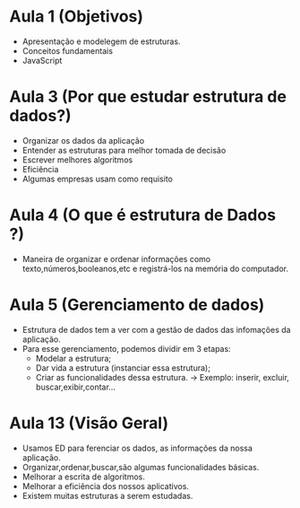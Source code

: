 # Aula 1 (Objetivos)

- Apresentação e modelegem de estruturas.
- Conceitos fundamentais
- JavaScript
# Aula 3 (Por que estudar estrutura de dados?)

- Organizar os dados da aplicação
- Entender as estruturas para melhor tomada de decisão
- Escrever melhores algoritmos 
- Eficiência
- Algumas empresas usam como requisito
# Aula 4 (O que é estrutura de Dados ?)

- Maneira de organizar e ordenar informações como texto,números,booleanos,etc e registrá-los na memória do computador.
# Aula 5 (Gerenciamento de dados)

- Estrutura de dados tem a ver com a gestão de dados das infomações da aplicação.
- Para esse gerenciamento, podemos dividir em 3 etapas:
    * Modelar a estrutura;
    * Dar vida a estrutura (instanciar essa estrutura);
    * Criar as funcionalidades dessa estrutura.
        -> Exemplo: inserir, excluir, buscar,exibir,contar...

# Aula 13 (Visão Geral)

- Usamos ED para ferenciar os dados, as informações da nossa aplicação. 
- Organizar,ordenar,buscar,são algumas funcionalidades básicas.
- Melhorar a escrita de algoritmos.
- Melhorar a eficiência dos nossos aplicativos.
- Existem muitas estruturas a serem estudadas.